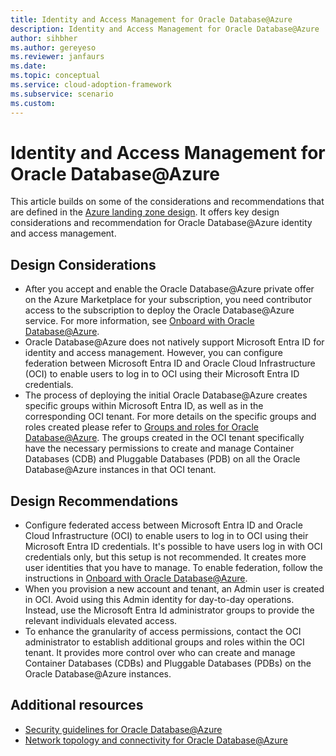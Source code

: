 ```yaml
---
title: Identity and Access Management for Oracle Database@Azure
description: Identity and Access Management for Oracle Database@Azure
author: sihbher
ms.author: gereyeso
ms.reviewer: janfaurs
ms.date: 
ms.topic: conceptual
ms.service: cloud-adoption-framework
ms.subservice: scenario
ms.custom: 
---
```

# Identity and Access Management for Oracle Database@Azure

This article builds on some of the considerations and recommendations that are defined in the [Azure landing zone design](/azure/cloud-adoption-framework/ready/landing-zone/). It offers key design considerations and recommendation for Oracle Database@Azure identity and access management.

## Design Considerations

- After you accept and enable the Oracle Database@Azure private offer on the Azure Marketplace for your subscription, you need contributor access to the subscription to deploy the Oracle Database@Azure service. For more information, see [Onboard with Oracle Database@Azure](/azure/oracle/oracle-db/onboard-oracle-database).
- Oracle Database@Azure does not natively support Microsoft Entra ID for identity and access management. However, you can configure federation between Microsoft Entra ID and Oracle Cloud Infrastructure (OCI) to enable users to log in to OCI using their Microsoft Entra ID credentials.
- The process of deploying the initial Oracle Database@Azure creates specific groups within Microsoft Entra ID, as well as in the corresponding OCI tenant. For more details on the specific groups and roles created please refer to [Groups and roles for Oracle Database@Azure](/azure/oracle/oracle-db/oracle-database-groups-roles). The groups created in the OCI tenant specifically have the necessary permissions to create and manage Container Databases (CDB) and Pluggable Databases (PDB) on all the Oracle Database@Azure instances in that OCI tenant.

## Design Recommendations

- Configure federated access between Microsoft Entra ID and Oracle Cloud Infrastructure (OCI) to enable users to log in to OCI using their Microsoft Entra ID credentials. It's possible to have users log in with OCI credentials only, but this setup is not recommended. It creates more user identities that you have to manage. To enable federation, follow the instructions in [Onboard with Oracle Database@Azure](/azure/oracle/oracle-db/onboard-oracle-database#step-3-optional-create-identity-federation-using-azures-identity-service).
- When you provision a new account and tenant, an Admin user is created in OCI. Avoid using this Admin identity for day-to-day operations. Instead, use the Microsoft Entra Id administrator groups to provide the relevant individuals elevated access.
- To enhance the granularity of access permissions, contact the OCI administrator to establish additional groups and roles within the OCI tenant. It provides more control over who can create and manage Container Databases (CDBs) and Pluggable Databases (PDBs) on the Oracle Database@Azure instances.

## Additional resources

- [Security guidelines for Oracle Database@Azure](oracle-security-overview-odaa.md)
- [Network topology and connectivity for Oracle Database@Azure](oracle-network-topology-odaa.md)
